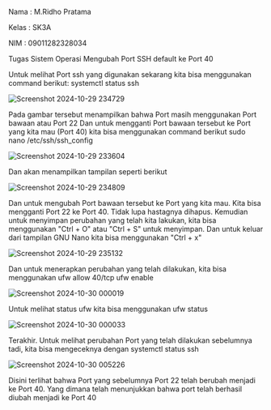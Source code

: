Nama  : M.Ridho Pratama

Kelas  : SK3A

NIM    : 09011282328034

Tugas Sistem Operasi Mengubah Port SSH default ke Port 40



Untuk melihat Port ssh yang digunakan sekarang kita bisa menggunakan command berikut:
systemctl status ssh

![Screenshot 2024-10-29 234729](https://github.com/user-attachments/assets/6f7c25bc-76a3-43c6-86d1-f52fd7560220)

Pada gambar tersebut menampilkan bahwa Port masih menggunakan Port bawaan atau Port 22 
Dan untuk mengganti Port bawaan tersebut ke Port yang kita mau (Port 40) kita bisa menggunakan command berikut
sudo nano /etc/ssh/ssh_config

![Screenshot 2024-10-29 233604](https://github.com/user-attachments/assets/627403d4-d1d3-4915-b38a-bd0f87995f27)

Dan akan menampilkan tampilan seperti berikut

![Screenshot 2024-10-29 234809](https://github.com/user-attachments/assets/a097db33-3b78-4312-9c88-41f86a2386b5)

Dan untuk mengubah Port bawaan tersebut ke Port yang kita mau. Kita bisa mengganti Port 22 ke Port 40. Tidak lupa hastagnya dihapus. Kemudian untuk menyimpan perubahan yang telah kita lakukan, kita bisa menggunakan "Ctrl + O" atau "Ctrl + S" untuk menyimpan. Dan untuk keluar dari tampilan GNU Nano kita bisa menggunakan "Ctrl + x" 

![Screenshot 2024-10-29 235132](https://github.com/user-attachments/assets/d945364f-57f9-4aed-b9d5-fb14272f28d5)

Dan untuk menerapkan perubahan yang telah dilakukan, kita bisa menggunakan
ufw allow 40/tcp
ufw enable

![Screenshot 2024-10-30 000019](https://github.com/user-attachments/assets/2cb46349-872d-4adb-b48a-861615f75d13)

Untuk melihat status ufw kita bisa menggunakan
ufw status

![Screenshot 2024-10-30 000033](https://github.com/user-attachments/assets/1c6a2737-f644-47c2-b292-e24385607d08)

Terakhir. Untuk melihat perubahan Port yang telah dilakukan sebelumnya tadi, kita bisa mengeceknya dengan 
systemctl status ssh

![Screenshot 2024-10-30 005226](https://github.com/user-attachments/assets/5d2e54a0-682f-4019-9857-6f6c58ca3b6d)

Disini terlihat bahwa Port yang sebelumnya Port 22 telah berubah menjadi ke Port 40. Yang dimana telah menunjukkan bahwa port telah berhasil diubah menjadi ke Port 40

